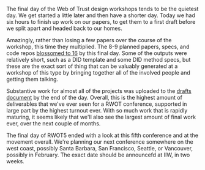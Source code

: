 The final day of the Web of Trust design workshops tends to be the quietest day. We get started a little later and then have a shorter day. Today we had six hours to finish up work on our papers, to get them to a first draft before we split apart and headed back to our homes.

Amazingly, rather than losing a few papers over the course of the workshop, this time they multiplied. The 8-9 planned papers, specs, and code repos [blossomed to 16](https://github.com/WebOfTrustInfo/rebooting-the-web-of-trust-fall2017/blob/master/draft-documents/README.md) by this final day. Some of the outputs were relatively short, such as a DID template and some DID method specs, but these are the exact sort of thing that can be valuably generated at a workshop of this type by bringing together all of the involved people and getting them talking. 

Substantive work for almost all of the projects was uploaded to the [drafts document](https://github.com/WebOfTrustInfo/rebooting-the-web-of-trust-fall2017/tree/master/draft-documents) by the end of the day. Overall, this is the highest amount of deliverables that we've ever seen for a RWOT conference, supported in large part by the highest turnout ever. With so much work that is rapidly maturing, it seems likely that we'll also see the largest amount of final work ever, over the next couple of months.

The final day of RWOT5 ended with a look at this fifth conference and at the movement overall. We're planning our next conference somewhere on the west coast, possibly Santa Barbara, San Francisco, Seattle, or Vancouver, possibly in February. The exact date should be announcefd at IIW, in two weeks.

